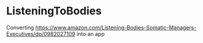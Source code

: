 # ListeningToBodies

Converting https://www.amazon.com/Listening-Bodies-Somatic-Managers-Executives/dp/0982027109 into an app
